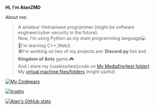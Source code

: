 **Hi, I'm AlanZMD**

About me:
>A amateur Vietnamese programmer (might be software engineer/cyber security in the future).\
Now, I'm using Python as my main programming language💻.\
📖I'm learning C++,Web3.\
🛠I'm working on two of my projects are: **Discord.py** bot and **Kingdom of Ants** game.🎮\
And i store my (useless/test)code on [My Mediafire(test folder)](https://www.mediafire.com/folder/hx5o8enbyn1nt/My_test_folder).\
My [virtual machine files/folders](https://www.mediafire.com/folder/8cnsftlplsolq/virutal_machine) (might useful)

[![My Codewars](https://www.codewars.com/users/alanzmd/badges/large)](https://www.codewars.com/users/alanzmd/badges/large)

[![trophy](https://github-profile-trophy.vercel.app/?username=AlanZMD)](https://github.com/ryo-ma/github-profile-trophy)

[![Alan's GitHub stats](https://github-readme-stats.vercel.app/api?username=AlanZMD)](https://github.com/anuraghazra/github-readme-stats)
